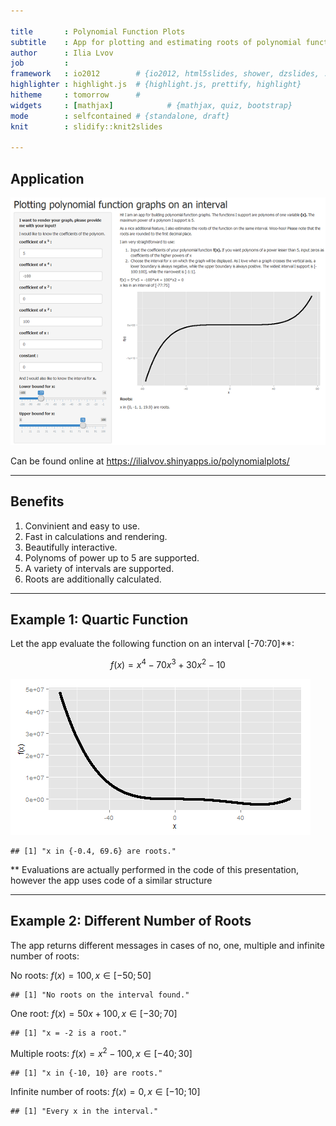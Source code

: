 ```yaml
---

title       : Polynomial Function Plots
subtitle    : App for plotting and estimating roots of polynomial functions
author      : Ilia Lvov
job         : 
framework   : io2012        # {io2012, html5slides, shower, dzslides, ...}
highlighter : highlight.js  # {highlight.js, prettify, highlight}
hitheme     : tomorrow      # 
widgets     : [mathjax]            # {mathjax, quiz, bootstrap}
mode        : selfcontained # {standalone, draft}
knit        : slidify::knit2slides

---
```


## Application

![Screenshot of the application](assets/img/app.png)

Can be found online at https://ilialvov.shinyapps.io/polynomialplots/

---

## Benefits

1. Convinient and easy to use.
2. Fast in calculations and rendering.
3. Beautifully interactive.
4. Polynoms of power up to 5 are supported.
5. A variety of intervals are supported.
6. Roots are additionally calculated.

---

## Example 1: Quartic Function

Let the app evaluate the following function on an interval [-70:70]**:

$$f(x) = x^4 - 70x^3 + 30x^2 - 10$$





![Quartic graph](assets/img/try.png)


```
## [1] "x in {-0.4, 69.6} are roots."
```

** Evaluations are actually performed in the code of this presentation,
however the app uses code of a similar structure

---

## Example 2: Different Number of Roots

The app returns different messages in cases of no, one, multiple and infinite
number of roots:

No roots: $f(x) = 100, x \in [-50;50]$


```
## [1] "No roots on the interval found."
```

One root: $f(x) = 50x + 100, x \in [-30;70]$


```
## [1] "x = -2 is a root."
```

Multiple roots: $f(x) = x^2 - 100, x \in [-40;30]$


```
## [1] "x in {-10, 10} are roots."
```

Infinite number of roots: $f(x) = 0, x \in [-10;10]$


```
## [1] "Every x in the interval."
```
